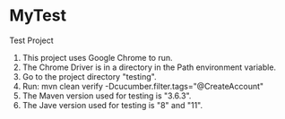# MyTest
Test Project

1. This project uses Google Chrome to run.
2. The Chrome Driver is in a directory in the Path environment variable.
3. Go to the project directory "testing".
4. Run: mvn clean verify -Dcucumber.filter.tags="@CreateAccount"
5. The Maven version used for testing is "3.6.3".
6. The Jave version used for testing is "8" and "11".
